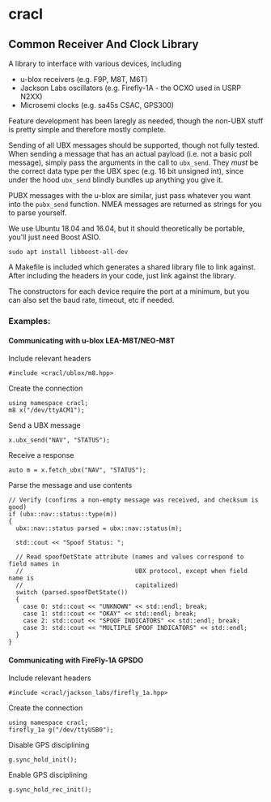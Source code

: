 # cracl

## Common Receiver And Clock Library

A library to interface with various devices, including
* u-blox receivers (e.g. F9P, M8T, M6T)
* Jackson Labs oscillators (e.g. Firefly-1A - the OCXO used in USRP N2XX)
* Microsemi clocks (e.g. sa45s CSAC, GPS300)

Feature development has been laregly as needed, though the non-UBX stuff is pretty simple and therefore mostly complete.

Sending of all UBX messages should be supported, though not fully tested. When sending a message that has an actual payload (i.e. not a basic poll message), simply pass the arguments in the call to `ubx_send`. They *must* be the correct data type per the UBX spec (e.g. 16 bit unsigned int), since under the hood `ubx_send` blindly bundles up anything you give it.

PUBX messages with the u-blox are similar, just pass whatever you want into the `pubx_send` function. NMEA messages are returned as strings for you to parse yourself.

We use Ubuntu 18.04 and 16.04, but it should theoretically be portable, you'll just need Boost ASIO.
```
sudo apt install libboost-all-dev
```

A Makefile is included which generates a shared library file to link against. After including the headers in your code, just link against the library.

The constructors for each device require the port at a minimum, but you can also set the baud rate, timeout, etc if needed.
### Examples:

#### Communicating with u-blox LEA-M8T/NEO-M8T


Include relevant headers
```
#include <cracl/ublox/m8.hpp>
```

Create the connection
```
using namespace cracl;
m8 x("/dev/ttyACM1");
```

Send a UBX message
```
x.ubx_send("NAV", "STATUS");
```

Receive a response
```
auto m = x.fetch_ubx("NAV", "STATUS");
```

Parse the message and use contents
```
// Verify (confirms a non-empty message was received, and checksum is good)
if (ubx::nav::status::type(m))
{
  ubx::nav::status parsed = ubx::nav::status(m);

  std::cout << "Spoof Status: ";

  // Read spoofDetState attribute (names and values correspond to field names in
  //                               UBX protocol, except when field name is
  //                               capitalized)
  switch (parsed.spoofDetState())
  {
    case 0: std::cout << "UNKNOWN" << std::endl; break;
    case 1: std::cout << "OKAY" << std::endl; break;
    case 2: std::cout << "SPOOF INDICATORS" << std::endl; break;
    case 3: std::cout << "MULTIPLE SPOOF INDICATORS" << std::endl;
  }
}
```

#### Communicating with FireFly-1A GPSDO

Include relevant headers
```
#include <cracl/jackson_labs/firefly_1a.hpp>
```

Create the connection
```
using namespace cracl;
firefly_1a g("/dev/ttyUSB0");
```

Disable GPS disciplining
```
g.sync_hold_init();
```

Enable GPS disciplining
```
g.sync_hold_rec_init();
```
